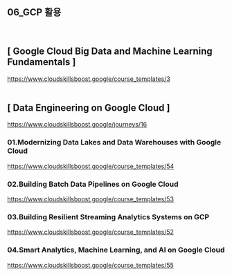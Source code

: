 ## 06_GCP 활용
<br>

## [ Google Cloud Big Data and Machine Learning Fundamentals ] <br>
https://www.cloudskillsboost.google/course_templates/3
<br> <br>

##  [ Data Engineering on Google Cloud ] <br>
https://www.cloudskillsboost.google/journeys/16

### 01.Modernizing Data Lakes and Data Warehouses with Google Cloud <br>
https://www.cloudskillsboost.google/course_templates/54

### 02.Building Batch Data Pipelines on Google Cloud <br>
https://www.cloudskillsboost.google/course_templates/53

### 03.Building Resilient Streaming Analytics Systems on GCP <br>
https://www.cloudskillsboost.google/course_templates/52

### 04.Smart Analytics, Machine Learning, and AI on Google Cloud <br>
https://www.cloudskillsboost.google/course_templates/55
 
